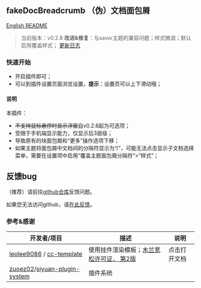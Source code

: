 ## fakeDocBreadcrumb （伪）文档面包屑

[English README](README.md)

> 当前版本：v0.2.8 **改进&修复**：与savor主题的兼容问题；样式微调；默认启用覆盖样式；
[更新日志](CHANGELOG.md)

### 快速开始

- 开启插件即可；
- 可以到插件设置页面浏览设置，**提示**：设置页可以上下滑动哦；

#### 说明

本插件：
- ~~不支持鼠标悬停时显示浮窗~~自v0.2.6起为可选项；
- 受限于手机端显示能力，仅显示后3层级；
- 导致原有的块面包屑和“更多”操作选项下移；
- 如果主题将面包屑中文档间的分隔符显示为“/”，可能无法点击显示子文档选择菜单，需要在设置项中启用“覆盖主题面包屑分隔符“>”样式”；

## 反馈bug

（推荐）请前往[github仓库](https://github.com/OpaqueGlass/syplugin-fakeDocBreadcrumb)反馈问题。

如果您无法访问github，请[在此反馈](https://wj.qq.com/s2/12395364/b69f/)。

### 参考&感谢

| 开发者/项目                                                  | 描述                                                         | 说明         |
| ------------------------------------------------------------ | ------------------------------------------------------------ | ------------ |
| [leolee9086](https://github.com/leolee9086) / [cc-template](https://github.com/leolee9086/cc-template) | 使用挂件渲染模板；[木兰宽松许可证， 第2版](https://github.com/leolee9086/cc-template/blob/main/LICENSE) | 点击打开文档 |
| [zuoez02](https://github.com/zuoez02)/[siyuan-plugin-system](https://github.com/zuoez02/siyuan-plugin-system) | 插件系统                                                     |              |
